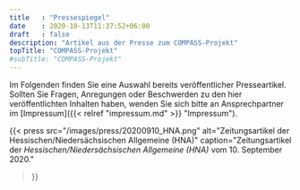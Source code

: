 ```yaml
---
title   : "Pressespiegel"
date    : 2020-10-13T11:37:52+06:00
draft   : false
description: "Artikel aus der Presse zum COMPASS-Projekt"
topTitle: "COMPASS-Projekt"
#subTitle: "COMPASS-Projekt"
---
```


Im Folgenden finden Sie eine Auswahl bereits veröffentlicher Presseartikel. Sollten Sie Fragen, Anregungen oder Beschwerden zu den hier veröffentlichten Inhalten haben, wenden Sie sich bitte an Ansprechpartner im [Impressum]({{< relref "impressum.md" >}} "Impressum").

{{< press 
        src="/images/press/20200910_HNA.png"
        alt="Zeitungsartikel der Hessischen/Niedersächsischen Allgemeine (HNA)" 
        caption="Zeitungsartikel der *Hessischen/Niedersächsischen Allgemeine (HNA)* vom 10. September 2020." 
>}}
